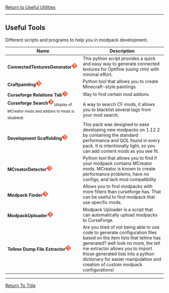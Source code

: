 [Return to Useful Utilities](../useful_utilities.md#Useful-Utilities)

----
## Useful Tools

Different scripts and programs to help you in modpack development.

| Name                                                                                                                                                                                                                                                                                                                                   | Description                                                                                                                                                                                                                                                                                                        |
| -------------------------------------------------------------------------------------------------------------------------------------------------------------------------------------------------------------------------------------------------------------------------------------------------------------------------------------- | ------------------------------------------------------------------------------------------------------------------------------------------------------------------------------------------------------------------------------------------------------------------------------------------------------------------ |
| **ConnectedTexturesGenerator**[![](/images/github.png)](https://github.com/JustAlittleWolf/ConnectedTexturesGenerator)                                                                                                                                                                                                                 | This python script provides a quick and easy way to generate connected textures for Optifine (using ctm) with minimal effort.                                                                                                                                                                                      |
| **Craftpainting**[![](/images/github.png)](https://github.com/ninest/craftpainting)                                                                                                                                                                                                                                                    | Python tool that allows you to create Minecraft-style paintings                                                                                                                                                                                                                                                    |
| **Curseforge Relations Tab**[![](/images/github.png)](https://legacy.curseforge.com/minecraft/mc-mods/chisel/relations/dependents?filter-related-dependents=3)                                                                                                                                                                         | Way to find certain mod addons                                                                                                                                                                                                                                                                                     |
| **Curseforge Search**[![](/images/github.png)](https://superstormer.github.io/cf-search/?classId=6&categoryId=434&gameVersionTypeId=628&gameVersion=&sortField=6&sortOrder=desc&pageSize=25&searchFilter=&filtersInclude=&filtersExclude=426+4906&maxVer=&minVer=)<sub>(display of MCreator mods and addons to mods is disabled)</sub> | A way to search CF mods, it allows you to blacklist several tags from your mod search.                                                                                                                                                                                                                             |
| **Development Scaffolding**[![](/images/github.png)](https://legacy.curseforge.com/minecraft/modpacks/development-scaffolding)                                                                                                                                                                                                         | This pack was designed to ease developing new modpacks on 1.12.2 by containing the standard performance and QOL found in every pack. It is intentionally light, so you can add content mods as you see fit.                                                                                                        |
| **MCreatorDetector**[![](/images/github.png)](https://github.com/darklysteamgear/mcreatorDetector)                                                                                                                                                                                                                                     | Python tool that allows you to find if your modpack contains MCreator mods. MCreator is known to create performance problems, have no configs, and lack mod compatibility                                                                                                                                          |
| **Modpack Finder**[![](/images/github.png)](https://www.modpackindex.com/modpack/finder?version=1-12-2&mindls=100&included_mods=40350)                                                                                                                                                                                                 | Allows you to find modpacks with more filters than curseforge has. That can be useful to find modpack that use specific mods.                                                                                                                                                                             |
| **ModpackUploader**[![](/images/github.png)](https://github.com/EnigmaticaModpacks/ModpackUploader)                                                                                                                                                                                                                                    | Modpack Uploader is a script that can automatically upload modpacks to CurseForge.                                                                                                                                                                                                                                 |
| **Tellme Dump File Extractor**[![](/images/github.png)](https://github.com/darklysteamgear/tellmeExtractor)                                                                                                                                                                                                                            | Are you tired of not being able to use code to generate configuration files based on the item lists that tellme has generated? well look no more, the tell me extractor allows you to import those generated lists into a python dictionary for easier manipulation and creation of custom modpack configurations! |

----
[Return To Title](#Useful-Tools)